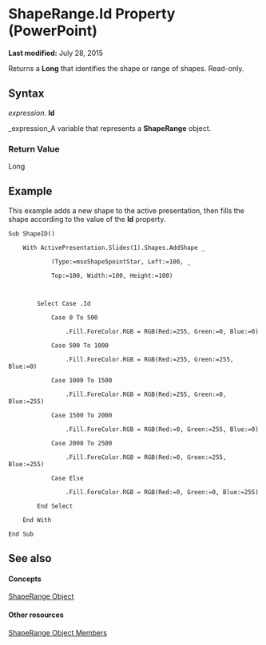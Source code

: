 
# ShapeRange.Id Property (PowerPoint)

 **Last modified:** July 28, 2015

Returns a  **Long** that identifies the shape or range of shapes. Read-only.

## Syntax

 _expression_. **Id**

 _expression_A variable that represents a  **ShapeRange** object.


### Return Value

Long


## Example

This example adds a new shape to the active presentation, then fills the shape according to the value of the  **Id** property.


```
Sub ShapeID()

    With ActivePresentation.Slides(1).Shapes.AddShape _

            (Type:=msoShape5pointStar, Left:=100, _

            Top:=100, Width:=100, Height:=100)



        Select Case .Id

            Case 0 To 500

                .Fill.ForeColor.RGB = RGB(Red:=255, Green:=0, Blue:=0)

            Case 500 To 1000

                .Fill.ForeColor.RGB = RGB(Red:=255, Green:=255, Blue:=0)

            Case 1000 To 1500

                .Fill.ForeColor.RGB = RGB(Red:=255, Green:=0, Blue:=255)

            Case 1500 To 2000

                .Fill.ForeColor.RGB = RGB(Red:=0, Green:=255, Blue:=0)

            Case 2000 To 2500

                .Fill.ForeColor.RGB = RGB(Red:=0, Green:=255, Blue:=255)

            Case Else

                .Fill.ForeColor.RGB = RGB(Red:=0, Green:=0, Blue:=255)

        End Select

    End With

End Sub
```


## See also


#### Concepts


 [ShapeRange Object](0a194183-380e-ffb6-9336-b5bd311e917d.md)
#### Other resources


 [ShapeRange Object Members](cf57a537-e6cd-ad43-45db-0683e288e850.md)
